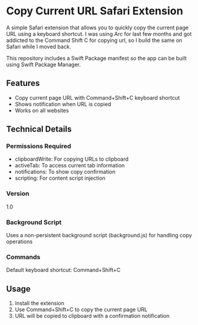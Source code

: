 # Copy Current URL Safari Extension

A simple Safari extension that allows you to quickly copy the current page URL using a keyboard shortcut. I was using Arc for last few months and got addicted to the Command Shift C for copying url, so I build the same on Safari while I moved back.

This repository includes a Swift Package manifest so the app can be built using Swift Package Manager.
## Features

- Copy current page URL with Command+Shift+C keyboard shortcut
- Shows notification when URL is copied
- Works on all websites

## Technical Details

### Permissions Required
- clipboardWrite: For copying URLs to clipboard
- activeTab: To access current tab information
- notifications: To show copy confirmation
- scripting: For content script injection

### Version
1.0

### Background Script
Uses a non-persistent background script (background.js) for handling copy operations

### Commands
Default keyboard shortcut: Command+Shift+C

## Usage
1. Install the extension
2. Use Command+Shift+C to copy the current page URL
3. URL will be copied to clipboard with a confirmation notification
